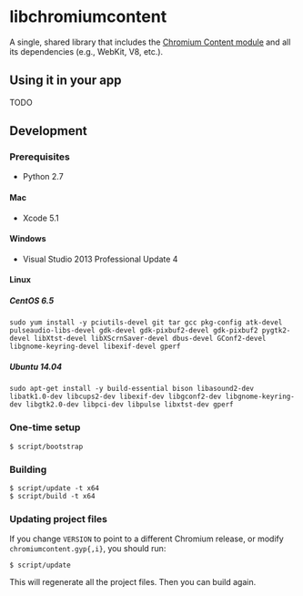 # libchromiumcontent

A single, shared library that includes the [Chromium Content
module](http://www.chromium.org/developers/content-module) and all its
dependencies (e.g., WebKit, V8, etc.).

## Using it in your app

TODO

## Development

### Prerequisites

* Python 2.7

#### Mac

* Xcode 5.1

#### Windows

* Visual Studio 2013 Professional Update 4

#### Linux

##### CentOS 6.5

`sudo yum install -y pciutils-devel git tar gcc pkg-config atk-devel pulseaudio-libs-devel gdk-devel gdk-pixbuf2-devel gdk-pixbuf2 pygtk2-devel libXtst-devel libXScrnSaver-devel dbus-devel GConf2-devel libgnome-keyring-devel libexif-devel gperf`

##### Ubuntu 14.04

`sudo apt-get install -y build-essential bison libasound2-dev libatk1.0-dev libcups2-dev libexif-dev
 libgconf2-dev libgnome-keyring-dev libgtk2.0-dev libpci-dev libpulse libxtst-dev gperf`

### One-time setup

    $ script/bootstrap

### Building

    $ script/update -t x64
    $ script/build -t x64

### Updating project files

If you change `VERSION` to point to a different Chromium release, or modify
`chromiumcontent.gyp{,i}`, you should run:

    $ script/update

This will regenerate all the project files. Then you can build again.
